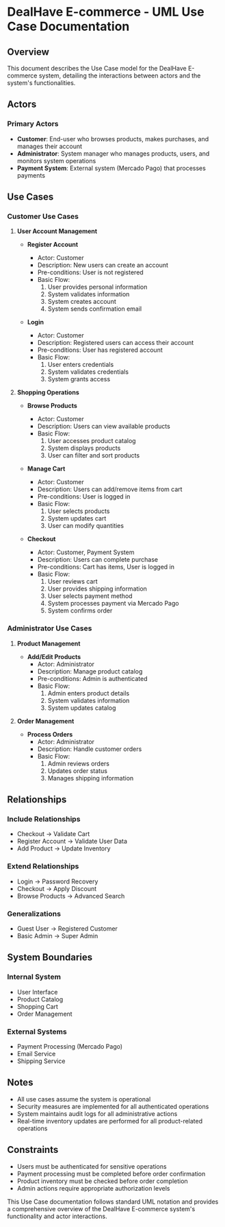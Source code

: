 # DealHave E-commerce - UML Use Case Documentation

## Overview
This document describes the Use Case model for the DealHave E-commerce system, detailing the interactions between actors and the system's functionalities.

## Actors

### Primary Actors
- **Customer**: End-user who browses products, makes purchases, and manages their account
- **Administrator**: System manager who manages products, users, and monitors system operations
- **Payment System**: External system (Mercado Pago) that processes payments

## Use Cases

### Customer Use Cases

1. **User Account Management**
   - **Register Account**
     - Actor: Customer
     - Description: New users can create an account
     - Pre-conditions: User is not registered
     - Basic Flow:
       1. User provides personal information
       2. System validates information
       3. System creates account
       4. System sends confirmation email

   - **Login**
     - Actor: Customer
     - Description: Registered users can access their account
     - Pre-conditions: User has registered account
     - Basic Flow:
       1. User enters credentials
       2. System validates credentials
       3. System grants access

2. **Shopping Operations**
   - **Browse Products**
     - Actor: Customer
     - Description: Users can view available products
     - Basic Flow:
       1. User accesses product catalog
       2. System displays products
       3. User can filter and sort products

   - **Manage Cart**
     - Actor: Customer
     - Description: Users can add/remove items from cart
     - Pre-conditions: User is logged in
     - Basic Flow:
       1. User selects products
       2. System updates cart
       3. User can modify quantities

   - **Checkout**
     - Actor: Customer, Payment System
     - Description: Users can complete purchase
     - Pre-conditions: Cart has items, User is logged in
     - Basic Flow:
       1. User reviews cart
       2. User provides shipping information
       3. User selects payment method
       4. System processes payment via Mercado Pago
       5. System confirms order

### Administrator Use Cases

1. **Product Management**
   - **Add/Edit Products**
     - Actor: Administrator
     - Description: Manage product catalog
     - Pre-conditions: Admin is authenticated
     - Basic Flow:
       1. Admin enters product details
       2. System validates information
       3. System updates catalog

2. **Order Management**
   - **Process Orders**
     - Actor: Administrator
     - Description: Handle customer orders
     - Basic Flow:
       1. Admin reviews orders
       2. Updates order status
       3. Manages shipping information

## Relationships

### Include Relationships
- Checkout → Validate Cart
- Register Account → Validate User Data
- Add Product → Update Inventory

### Extend Relationships
- Login → Password Recovery
- Checkout → Apply Discount
- Browse Products → Advanced Search

### Generalizations
- Guest User → Registered Customer
- Basic Admin → Super Admin

## System Boundaries

### Internal System
- User Interface
- Product Catalog
- Shopping Cart
- Order Management

### External Systems
- Payment Processing (Mercado Pago)
- Email Service
- Shipping Service

## Notes
- All use cases assume the system is operational
- Security measures are implemented for all authenticated operations
- System maintains audit logs for all administrative actions
- Real-time inventory updates are performed for all product-related operations

## Constraints
- Users must be authenticated for sensitive operations
- Payment processing must be completed before order confirmation
- Product inventory must be checked before order completion
- Admin actions require appropriate authorization levels

This Use Case documentation follows standard UML notation and provides a comprehensive overview of the DealHave E-commerce system's functionality and actor interactions.
